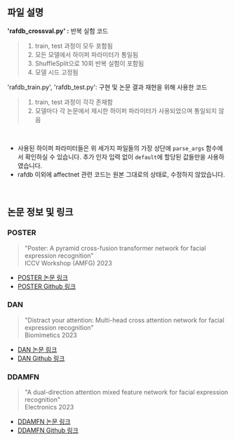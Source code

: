 ## 파일 설명
**'rafdb_crossval.py' :** 반복 실험 코드
>  1. train, test 과정이 모두 포함됨
>  2. 모든 모델에서 하이퍼 파라미터가 통일됨
>  3. ShuffleSplit으로 10회 반복 실험이 포함됨
>  4. 모델 시드 고정됨     

'rafdb_train.py', 'rafdb_test.py': 구현 및 논문 결과 재현을 위해 사용한 코드
>  1. train, test 과정이 각각 존재함
>  2. 모델마다 각 논문에서 제시한 하이퍼 파라미터가 사용되었으며 통일되지 않음

<br>

- 사용된 하이퍼 파라미터들은 위 세가지 파일들의 가장 상단에 `parse_args` 함수에서 확인하실 수 있습니다. 추가 인자 입력 없이 `default`에 할당된 값들만을 사용하였습니다.
- rafdb 이외에 affectnet 관련 코드는 원본 그대로의 상태로, 수정하지 않았습니다.

<br>

## 논문 정보 및 링크
### POSTER
> "Poster: A pyramid cross-fusion transformer network for facial expression recognition"<br>
> ICCV Workshop (AMFG) 2023

- [POSTER 논문 링크](https://scholar.google.com/scholar?hl=ko&as_sdt=0%2C5&q=Zheng%2C+Ce%2C+Matias+Mendieta%2C+and+Chen+Chen.+%22Poster%3A+A+pyramid+cross-fusion+transformer+network+for+facial+expression+recognition.%22+Proceedings+of+the+IEEE%2FCVF+International+Conference+on+Computer+Vision.+2023.&btnG=)
- [POSTER Github 링크](https://github.com/zczcwh/POSTER)

  
### DAN
> "Distract your attention: Multi-head cross attention network for facial expression recognition"<br>
> Biomimetics 2023

- [DAN 논문 링크](https://scholar.google.com/scholar?hl=ko&as_sdt=0%2C5&q=Wen%2C+Zhengyao%2C+et+al.+%22Distract+your+attention%3A+Multi-head+cross+attention+network+for+facial+expression+recognition.%22+Biomimetics+8.2+%282023%29%3A+199.&btnG=)
- [DAN Github 링크](https://github.com/yaoing/DAN)

  
### DDAMFN
> "A dual-direction attention mixed feature network for facial expression recognition"<br>
> Electronics 2023

- [DDAMFN 논문 링크](https://scholar.google.com/scholar?hl=ko&as_sdt=0%2C5&q=Zhang%2C+Saining%2C+et+al.+%22A+dual-direction+attention+mixed+feature+network+for+facial+expression+recognition.%22+Electronics+12.17+%282023%29%3A+3595.&btnG=)
- [DDAMFN Github 링크](https://github.com/SainingZhang/DDAMFN)
